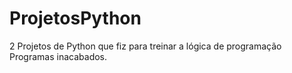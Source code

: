 # ProjetosPython
2 Projetos de Python que fiz para treinar a lógica de programação
Programas inacabados.
